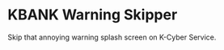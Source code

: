 KBANK Warning Skipper
=====================

Skip that annoying warning splash screen on K-Cyber Service.
